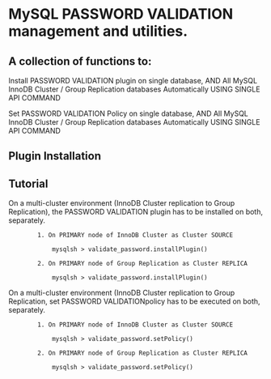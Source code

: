 # MySQL PASSWORD VALIDATION management and utilities.
    
## A collection of functions to:

Install PASSWORD VALIDATION plugin on single database, 
AND All MySQL InnoDB Cluster / Group Replication databases 
Automatically USING SINGLE API COMMAND

Set PASSWORD VALIDATION  Policy on single database,
AND All MySQL InnoDB Cluster / Group Replication databases 
Automatically USING SINGLE API COMMAND

## Plugin Installation

## Tutorial
        
On a multi-cluster environment (InnoDB Cluster replication to Group Replication), the PASSWORD VALIDATION plugin has to be installed on both, separately.

            1. On PRIMARY node of InnoDB Cluster as Cluster SOURCE

                mysqlsh > validate_password.installPlugin()

            2. On PRIMARY node of Group Replication as Cluster REPLICA

                mysqlsh > validate_password.installPlugin()

On a multi-cluster environment (InnoDB Cluster replication to Group Replication, set PASSWORD VALIDATIONpolicy has to be executed on both, separately.

            1. On PRIMARY node of InnoDB Cluster as Cluster SOURCE

                mysqlsh > validate_password.setPolicy()

            2. On PRIMARY node of Group Replication as Cluster REPLICA

                mysqlsh > validate_password.setPolicy()
